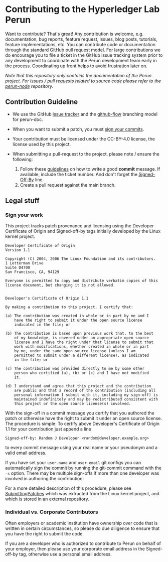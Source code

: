 # Contributing to the Hyperledger Lab Perun

Want to contribute? That's great! Any contribution is welcome, e.g.
documentation, bug reports, feature request, issues, blog posts,
tutorials, feature implementations, etc. You can contribute code or
documentation through the standard GitHub pull request model. For large
contributions we do encourage you to file a ticket in the GitHub issue
tracking system prior to any development to coordinate with the Perun
development team early in the process. Coordinating up front helps to
avoid frustration later on.

*Note that this repository only contains the documentation of the Perun
project. For issues / pull requests related to source code please refer to the
[perun-node](https://github.com/hyperledger-labs/perun-node) repository.*

## Contribution Guideline

* We use the GitHub [issue
  tracker](https://github.com/hyperledger-labs/perun-doc/issues) and
  the [github-flow](http://scottchacon.com/2011/08/31/github-flow.html)
  branching model for perun-doc.

* When you want to submit a patch, you must [sign your
  commits](#sign-your-work).

* Your contribution must be licensed under the CC-BY-4.0 license, the
  license used by this project.

* When submitting a pull-request to the project, please note / ensure
  the following:
    1. Follow these [guidelines](https://chris.beams.io/posts/git-commit/) on
       how to write a good **commit** message. If available, include the
       ticket number. And don't forget the [Signed-Off-By](#sign-your-work)
       line.
    2. Create a pull request against the main branch.

## Legal stuff

### Sign your work

This project tracks patch provenance and licensing using the Developer
Certificate of Origin and Signed-off-by tags initially developed by
the Linux kernel project.

```text
Developer Certificate of Origin
Version 1.1

Copyright (C) 2004, 2006 The Linux Foundation and its contributors.
1 Letterman Drive
Suite D4700
San Francisco, CA, 94129

Everyone is permitted to copy and distribute verbatim copies of this
license document, but changing it is not allowed.


Developer's Certificate of Origin 1.1

By making a contribution to this project, I certify that:

(a) The contribution was created in whole or in part by me and I
    have the right to submit it under the open source license
    indicated in the file; or

(b) The contribution is based upon previous work that, to the best
    of my knowledge, is covered under an appropriate open source
    license and I have the right under that license to submit that
    work with modifications, whether created in whole or in part
    by me, under the same open source license (unless I am
    permitted to submit under a different license), as indicated
    in the file; or

(c) The contribution was provided directly to me by some other
    person who certified (a), (b) or (c) and I have not modified
    it.

(d) I understand and agree that this project and the contribution
    are public and that a record of the contribution (including all
    personal information I submit with it, including my sign-off) is
    maintained indefinitely and may be redistributed consistent with
    this project or the open source license(s) involved.
```

With the sign-off in a commit message you certify that you authored the patch
or otherwise have the right to submit it under an open source license. The
procedure is simple: To certify above Developer's Certificate of Origin 1.1 for your contribution just append a line

```text
Signed-off-by: Random J Developer <random@developer.example.org>
```

to every commit message using your real name or your pseudonym and a valid
email address.

If you have set your `user.name` and `user.email` git configs you can
automatically sign the commit by running the git-commit command with the `-s`
option.  There may be multiple sign-offs if more than one developer was
involved in authoring the contribution.

For a more detailed description of this procedure, please see
[SubmittingPatches][] which was extracted from the Linux kernel project, and
which is stored in an external repository.

### Individual vs. Corporate Contributors

Often employers or academic institution have ownership over code that is
written in certain circumstances, so please do due diligence to ensure that
you have the right to submit the code.

If you are a developer who is authorized to contribute to Perun on behalf of
your employer, then please use your corporate email address in the
Signed-off-by tag, otherwise use a personal email address.

[SubmittingPatches]:
https://github.com/wking/signed-off-by/blob/7d71be37194df05c349157a2161c7534feaf86a4/Documentation/SubmittingPatches

